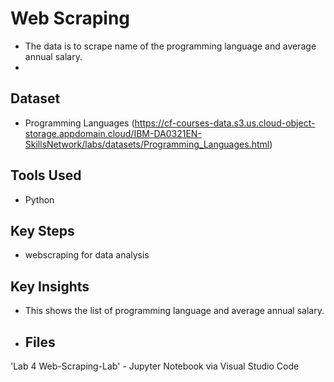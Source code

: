 # Web Scraping
- The data is to scrape name of the programming language and average annual salary.
- 
## Dataset
- Programming Languages (https://cf-courses-data.s3.us.cloud-object-storage.appdomain.cloud/IBM-DA0321EN-SkillsNetwork/labs/datasets/Programming_Languages.html)

## Tools Used
- Python 

## Key Steps
- webscraping for data analysis 

## Key Insights
- This shows the list of programming language and average annual salary.   

- ## Files
'Lab 4 Web-Scraping-Lab' - Jupyter Notebook via Visual Studio Code
